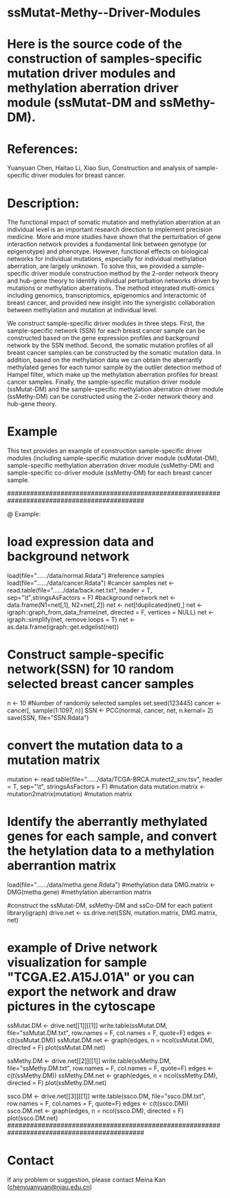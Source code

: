 # ssMutat-Methy--Driver-Modules

# Here is the source code of the construction of samples-specific mutation driver modules and methylation aberration driver module (ssMutat-DM and ssMethy-DM).

# References:
Yuanyuan Chen, Haitao Li, Xiao Sun, Construction and analysis of sample-specific driver modules for breast cancer.

# Description:
The functional impact of somatic mutation and methylation aberration at an individual level is an important research direction to implement precision medicine. 
More and more studies have shown that the perturbation of gene interaction network provides a fundamental link between genotype (or epigenotype) and phenotype. 
However, functional effects on biological networks for individual mutations, especially for individual methylation aberration, are largely unknown. 
To solve this, we provided a sample-specific driver module construction method by the 2-order network theory and hub-gene theory 
to identify individual perturbation networks driven by mutations or methylation aberrations. 
The method integrated multi-omics including genomics, transcriptomics, epigenomics and interactomic of breast cancer, 
and provided new insight into the synergistic collaboration between methylation and mutation at individual level. 

We construct sample-specific driver modules in three steps. 
First, the sample-specific network (SSN) for each breast cancer sample can be constructed based on the gene expression profiles and background network by the SSN method. 
Second, the somatic mutation profiles of all breast cancer samples can be constructed by the somatic mutation data. 
In addition, based on the methylation data we can obtain the aberrantly methylated genes for each tumor sample by the outlier detection method of Hampel filter, 
which make up the methylation aberration profiles for breast cancer samples. 
Finally, the sample-specific mutation driver module (ssMutat-DM) and the sample-specific methylation aberration driver module (ssMethy-DM) 
can be constructed using the 2-order network theory and hub-gene theory.



# Example
This text provides an example of construction sample-specific driver modules (including sample-specific mutation driver module (ssMutat-DM), sample-specific methylation aberration driver module (ssMethy-DM) and sample-specific co-driver module (ssMethy-DM) for each breast cancer sample.

############################################################################################

@ Example:
# load expression data and background network
load(file="....../data/normal.Rdata")   #reference samples
load(file="....../data/cancer.Rdata")   #cancer samples
net <- read.table(file="....../data/back.net.txt", header = T, sep="\t",stringsAsFactors = F) #background network
net <- data.frame(N1=net[,1], N2=net[,2])
net <- net[!duplicated(net),]
net <- igraph::graph_from_data_frame(net, directed = F, vertices = NULL)
net <- igraph::simplify(net, remove.loops = T)
net <- as.data.frame(igraph::get.edgelist(net))

# Construct sample-specific network(SSN) for 10 random selected breast cancer samples
n <- 10  #Number of randomly selected samples
set.seed(123445)
cancer <- cancer[, sample(1:1097, n)]
SSN <- PCC(normal, cancer, net, n.kernal= 2)
save(SSN, file="SSN.Rdata")

# convert the mutation data to a mutation matrix
mutation <- read.table(file="....../data/TCGA-BRCA.mutect2_snv.tsv", header = T, sep="\t", stringsAsFactors = F) #mutation data
mutation.matrix <- mutation2matrix(mutation) #mutation matrix

# Identify the aberrantly methylated genes for each sample, and convert the hetylation data to a methylation aberrantion matrix
load(file="....../data/metha.gene.Rdata") #methylation data
DMG.matrix <- DMG(metha.gene) #methylation aberrantion matrix 

#construct the ssMutat-DM, ssMethy-DM and ssCo-DM for each patient 
library(igraph)
drive.net <- ss.drive.net(SSN, mutation.matrix, DMG.matrix, net)

# example of Drive network visualization for sample "TCGA.E2.A15J.01A" or you can export the network and draw pictures in the cytoscape
ssMutat.DM  <- drive.net[[1]][[1]]
write.table(ssMutat.DM, file="ssMutat.DM.txt", row.names = F, col.names = F, quote=F)
edges <- c(t(ssMutat.DM))
ssMutat.DM.net <- graph(edges, n = ncol(ssMutat.DM), directed = F)
plot(ssMutat.DM.net)

ssMethy.DM  <- drive.net[[2]][[1]]
write.table(ssMethy.DM, file="ssMethy.DM.txt", row.names = F, col.names = F, quote=F)
edges <- c(t(ssMethy.DM))
ssMethy.DM.net <- graph(edges, n = ncol(ssMethy.DM), directed = F)
plot(ssMethy.DM.net)


ssco.DM  <- drive.net[[3]][[1]]
write.table(ssco.DM, file="ssco.DM.txt", row.names = F, col.names = F, quote=F)
edges <- c(t(ssco.DM))
ssco.DM.net <- graph(edges, n = ncol(ssco.DM), directed = F)
plot(ssco.DM.net)
############################################################################################



# Contact

If any problem or suggestion, please contact Meina Kan (chenyuanyuan@njau.edu.cn)

